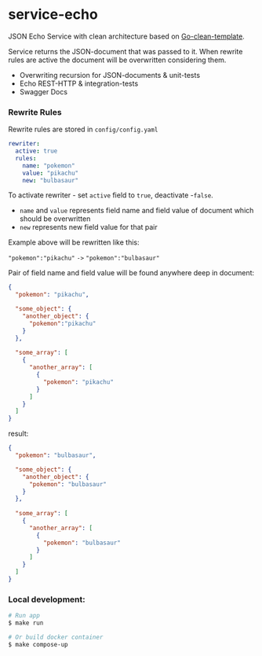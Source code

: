 # service-echo
JSON Echo Service with clean architecture based on
[Go-clean-template](https://github.com/evrone/go-clean-template).

Service returns the JSON-document that was passed to it.
When rewrite rules are active the document will be overwritten considering them.

- Overwriting recursion for JSON-documents & unit-tests
- Echo REST-HTTP & integration-tests
- Swagger Docs

### Rewrite Rules
Rewrite rules are stored in `config/config.yaml`

```yaml
rewriter:
  active: true
  rules:
    name: "pokemon"
    value: "pikachu"
    new: "bulbasaur"
```
To activate rewriter - set `active` field to `true`, deactivate -`false`.

 - `name` and `value` represents field name and field value of document which should be overwritten 
 - `new` represents new field value for that pair

Example above will be rewritten like this:

`"pokemon":"pikachu"` `->` `"pokemon":"bulbasaur"`

Pair of field name and field value will be found anywhere deep in document:
```json
{
  "pokemon": "pikachu",

  "some_object": {
    "another_object": {
      "pokemon":"pikachu"
    }
  },
  
  "some_array": [
    {
      "another_array": [
        {
          "pokemon": "pikachu"
        }
      ]
    }
  ]
}
```
result:
```json
{
  "pokemon": "bulbasaur",

  "some_object": {
    "another_object": {
      "pokemon": "bulbasaur"
    }
  },
  
  "some_array": [
    {
      "another_array": [
        {
          "pokemon": "bulbasaur"
        }
      ]
    }
  ]
}
```

### Local development:
```sh
# Run app
$ make run

# Or build docker container
$ make compose-up
```
